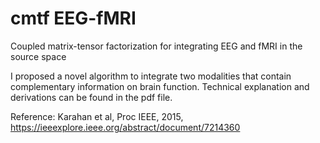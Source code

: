 # cmtf EEG-fMRI
Coupled matrix-tensor factorization for integrating EEG and fMRI in the source space  

I proposed a novel algorithm to integrate two modalities that contain complementary information on brain function. Technical explanation and derivations can be found in the pdf file. 

Reference: Karahan et al, Proc IEEE, 2015, https://ieeexplore.ieee.org/abstract/document/7214360


